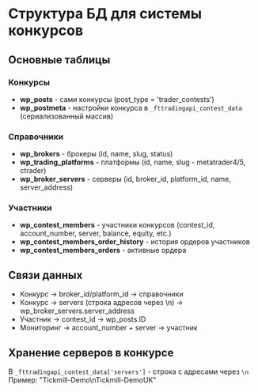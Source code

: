 # Структура БД для системы конкурсов

## Основные таблицы

### Конкурсы
- **wp_posts** - сами конкурсы (post_type = 'trader_contests')
- **wp_postmeta** - настройки конкурса в `_fttradingapi_contest_data` (сериализованный массив)

### Справочники
- **wp_brokers** - брокеры (id, name, slug, status)
- **wp_trading_platforms** - платформы (id, name, slug - metatrader4/5, ctrader) 
- **wp_broker_servers** - серверы (id, broker_id, platform_id, name, server_address)

### Участники
- **wp_contest_members** - участники конкурсов (contest_id, account_number, server, balance, equity, etc.)
- **wp_contest_members_order_history** - история ордеров участников
- **wp_contest_members_orders** - активные ордера

## Связи данных
- Конкурс → broker_id/platform_id → справочники
- Конкурс → servers (строка адресов через \n) → wp_broker_servers.server_address
- Участник → contest_id → wp_posts.ID
- Мониторинг → account_number + server → участник

## Хранение серверов в конкурсе
В `_fttradingapi_contest_data['servers']` - строка с адресами через `\n`
Пример: "Tickmill-Demo\nTickmill-DemoUK" 